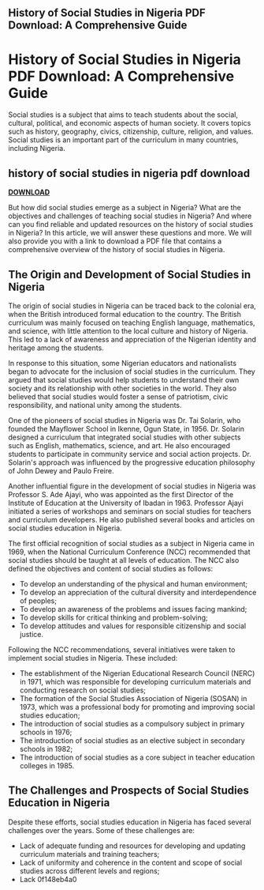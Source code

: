 ## History of Social Studies in Nigeria PDF Download: A Comprehensive Guide

  
# History of Social Studies in Nigeria PDF Download: A Comprehensive Guide
 
Social studies is a subject that aims to teach students about the social, cultural, political, and economic aspects of human society. It covers topics such as history, geography, civics, citizenship, culture, religion, and values. Social studies is an important part of the curriculum in many countries, including Nigeria.
 
## history of social studies in nigeria pdf download


[**DOWNLOAD**](https://www.google.com/url?q=https%3A%2F%2Fgeags.com%2F2tKfyW&sa=D&sntz=1&usg=AOvVaw2RdGG1YX5ipSlfHV5mMv_T)

 
But how did social studies emerge as a subject in Nigeria? What are the objectives and challenges of teaching social studies in Nigeria? And where can you find reliable and updated resources on the history of social studies in Nigeria? In this article, we will answer these questions and more. We will also provide you with a link to download a PDF file that contains a comprehensive overview of the history of social studies in Nigeria.
 
## The Origin and Development of Social Studies in Nigeria
 
The origin of social studies in Nigeria can be traced back to the colonial era, when the British introduced formal education to the country. The British curriculum was mainly focused on teaching English language, mathematics, and science, with little attention to the local culture and history of Nigeria. This led to a lack of awareness and appreciation of the Nigerian identity and heritage among the students.
 
In response to this situation, some Nigerian educators and nationalists began to advocate for the inclusion of social studies in the curriculum. They argued that social studies would help students to understand their own society and its relationship with other societies in the world. They also believed that social studies would foster a sense of patriotism, civic responsibility, and national unity among the students.
 
One of the pioneers of social studies in Nigeria was Dr. Tai Solarin, who founded the Mayflower School in Ikenne, Ogun State, in 1956. Dr. Solarin designed a curriculum that integrated social studies with other subjects such as English, mathematics, science, and art. He also encouraged students to participate in community service and social action projects. Dr. Solarin's approach was influenced by the progressive education philosophy of John Dewey and Paulo Freire.
 
Another influential figure in the development of social studies in Nigeria was Professor S. Ade Ajayi, who was appointed as the first Director of the Institute of Education at the University of Ibadan in 1963. Professor Ajayi initiated a series of workshops and seminars on social studies for teachers and curriculum developers. He also published several books and articles on social studies education in Nigeria.
 
The first official recognition of social studies as a subject in Nigeria came in 1969, when the National Curriculum Conference (NCC) recommended that social studies should be taught at all levels of education. The NCC also defined the objectives and content of social studies as follows:
 
- To develop an understanding of the physical and human environment;
- To develop an appreciation of the cultural diversity and interdependence of peoples;
- To develop an awareness of the problems and issues facing mankind;
- To develop skills for critical thinking and problem-solving;
- To develop attitudes and values for responsible citizenship and social justice.

Following the NCC recommendations, several initiatives were taken to implement social studies in Nigeria. These included:

- The establishment of the Nigerian Educational Research Council (NERC) in 1971, which was responsible for developing curriculum materials and conducting research on social studies;
- The formation of the Social Studies Association of Nigeria (SOSAN) in 1973, which was a professional body for promoting and improving social studies education;
- The introduction of social studies as a compulsory subject in primary schools in 1976;
- The introduction of social studies as an elective subject in secondary schools in 1982;
- The introduction of social studies as a core subject in teacher education colleges in 1985.

## The Challenges and Prospects of Social Studies Education in Nigeria
 
Despite these efforts, social studies education in Nigeria has faced several challenges over the years. Some of these challenges are:

- Lack of adequate funding and resources for developing and updating curriculum materials and training teachers;
- Lack of uniformity and coherence in the content and scope of social studies across different levels and regions;
- Lack 0f148eb4a0
